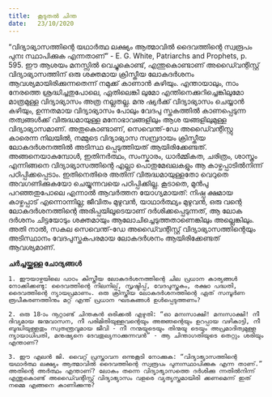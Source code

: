 ```yaml
---
title:  കൂടുതൽ ചിന്ത
date:   23/10/2020
---
```


“വിദ്യാഭ്യാസത്തിന്റെ യഥാർത്ഥ ലക്ഷ്യം ആത്മാവിൽ ദൈവത്തിന്റെ സ്വരൂപം പുനഃ സ്ഥാപിക്കുക എന്നതാണ്” - E. G. White, Patriarchs and Prophets, p. 595. ഈ ആശയം മനസ്സിൽ വെച്ചുകൊണ്ട്, എന്തുകൊണ്ടാണ് അഡൈ്വന്റിസ്റ്റ് വിദ്യാഭ്യാസത്തിന് ഒരു ശക്തമായ ക്രിസ്തീയ ലോകദർശനം ആവശ്യമായിരിക്കുന്നതെന്ന് നമുക്ക് കാണാൻ കഴിയും. എന്തായാലും, നാം നേരത്തെ ശ്രദ്ധിച്ചതുപോലെ, ഏതിലെങ്കി ലുമോ എന്തിനെക്കുറിച്ചെങ്കിലുമോ മാത്രമുള്ള വിദ്യാഭ്യാസം അത്ര നല്ലതല്ല. മനു ഷ്യർക്ക് വിദ്യാഭ്യാസം ചെയ്യാൻ കഴിയും, ഉന്നതമായ വിദ്യാഭ്യാസം പോലും വേദപു സ്തകത്തിൽ കാണപ്പെടുന്ന തത്വങ്ങൾക്ക് വിരുദ്ധമായുള്ള മനോഭാവങ്ങളിലും ആശ യങ്ങളിലുമുള്ള വിദ്യാഭ്യാസമാണ്. അതുകൊണ്ടാണ്, സെവെന്ത്-ഡേ അഡൈ്വന്റിസ്റ്റു കാരെന്ന നിലയിൽ, നമ്മുടെ വിദ്യാഭ്യാസ സമ്പ്രദായം ക്രിസ്തീയ ലോകദർശനത്തിൽ അടിസ്ഥ പ്പെടുത്തിയത് ആയിരിക്കേണ്ടത്. അങ്ങനെയാകുമ്പോൾ, ഇതിനർത്ഥം, സംസ്കാരം, ധാർമ്മികത, ചരിത്രം, ശാസ്ത്രം എന്നിങ്ങനെ വിദ്യാഭ്യാസത്തിന്റെ എല്ലാ പൊതുമേഖലകളും ആ കാഴ്ചപ്പാടിൽനിന്ന് പഠിപ്പിക്കപ്പെടാം. ഇതിനെതിരെ അതിന് വിരുദ്ധമായുള്ളതോ വെറുതെ അവഗണിക്കുകയോ ചെയ്യുന്നവയെ പഠിപ്പിക്കില്ല. കൂടാതെ, മുൻപു പറഞ്ഞതുപോലെ എന്നാൽ ആവർത്തന യോഗ്യമായത്: നിഷ്പ ക്ഷമായ കാഴ്ചപ്പാട് എന്നൊന്നില്ല; ജീവിതം മുഴുവൻ, യാഥാർത്ഥ്യം മുഴുവൻ, ഒരു വന്റെ ലോകദർശനത്തിന്റെ അരിപ്പയിലൂടെയാണ് ദർശിക്കപ്പെടുന്നത്, ആ ലോക ദർശനം ചിട്ടയോടും ശക്തമായും ആലോചിച്ചെടുത്തതാണെങ്കിലും അല്ലെങ്കിലും. അതി നാൽ, സകല സെവെന്ത്-ഡേ അഡൈ്വന്റിസ്റ്റ് വിദ്യാഭ്യാസത്തിന്റെയും അടിസ്ഥാനം വേദപുസ്തകപരമായ ലോകദർശനം ആയിരിക്കേണ്ടത് ആവശ്യമാണ്.

**ചർച്ചയ്ക്കുള്ള ചോദ്യങ്ങൾ**

`1. ഈയാഴ്ചയിലെ പാഠം കിസ്തീയ ലോകദർശനത്തിന്റെ ചില പ്രധാന കാര്യങ്ങൾ നോക്കിക്കണ്ടു: ദൈവത്തിന്റെ നിലനില്പ്, സൃഷ്ടിപ്പ്, വേദപുസ്തകം, രക്ഷാ പദ്ധതി, ദൈവത്തിന്റെ ന്യായപ്രമാണം. ഒരു ക്രിസ്തീയ ലോകദർശനത്തിന്റെ ഏത് സമ്പൂർണ രൂപീകരണത്തിനും മറ്റ് എന്ത് പ്രധാന ഘടകങ്ങൾ ഉൾപ്പെടുത്തണം?`

`2. ഒരു 18-ാം നൂറ്റാണ്ട് ചിന്തകൻ ഒരിക്കൽ എഴുതി: “ഓ മനഃസാക്ഷി! മനഃസാക്ഷി! നീ ദിവ്യമായ ജന്മവാസന, നീ പരിമിതിയുള്ളവന്റെയും അജ്ഞന്റെയും ഉറപ്പായ വഴികാട്ടി, നീ ബുദ്ധിയുള്ളതും സ്വതന്ത്രവുമായ ജീവി - നീ നന്മയുടെയും തിന്മയു ടെയും അപ്രമാദിത്വമുള്ള ന്യായാധിപതി, മനുഷ്യനെ ദേവതുല്യനാക്കുന്നവൻ” - ആ ചിന്താഗതിയുടെ തെറ്റും ശരിയും എന്താണ്?`

`3. ഈ എലൻ ജി. വൈറ്റ് പ്രസ്താവന ഒന്നുകൂടി നോക്കുക: “വിദ്യാഭ്യാസത്തിന്റെ യഥാർത്ഥ ലക്ഷ്യം ആത്മാവിൽ ദൈവത്തിന്റെ സ്വരൂപം പുനഃസ്ഥാപിക്കുക എന്ന താണ്.” അതിന്റെ അർത്ഥം എന്താണ്? ലോകം തന്നെ വിദ്യാഭ്യാസത്തെ ദർശിക്കു ന്നതിൽനിന്ന് എന്തുകൊണ്ട് അഡൈ്വന്റിസ്റ്റ് വിദ്യാഭ്യാസം വളരെ വ്യത്യസ്തമായിരി ക്കണമെന്ന് ഇത് നമ്മെ എങ്ങനെ കാണിക്കുന്നു?`